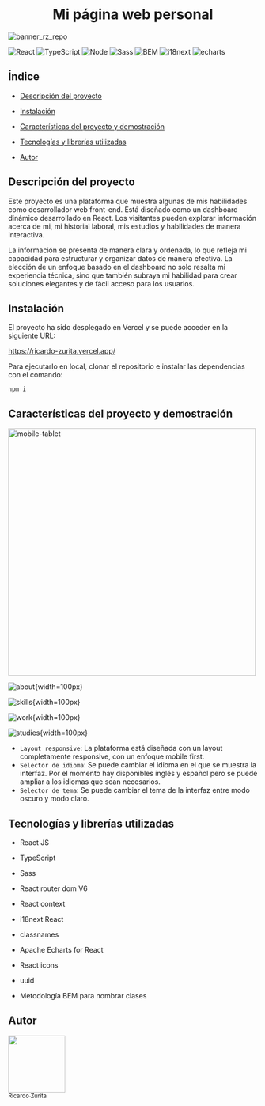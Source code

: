 <h1 align="center">Mi página web personal</h1>

![banner_rz_repo](https://github.com/ricardozuritadev/my-resume-dashboard/assets/84975927/a09692d0-5262-4edd-97d5-1c2cc9e60777)

![React](https://img.shields.io/badge/React-20232A?style=for-the-badge&logo=react&logoColor=61DAFB)
![TypeScript](https://img.shields.io/badge/TypeScript-007ACC?style=for-the-badge&logo=typescript&logoColor=white)
![Node](https://img.shields.io/badge/Node.js-43853D?style=for-the-badge&logo=node.js&logoColor=white)
![Sass](https://img.shields.io/badge/Sass-CC6699?style=for-the-badge&logo=sass&logoColor=white)
![BEM](https://img.shields.io/badge/bem-482563?style=for-the-badge)
![i18next](https://img.shields.io/badge/i18next-24502d?style=for-the-badge)
![echarts](https://img.shields.io/badge/echarts-65501d?style=for-the-badge)

## Índice

* [Descripción del proyecto](#descripción-del-proyecto)

* [Instalación](#instalación)

* [Características del proyecto y demostración](#características-del-proyecto-y-demostración)

* [Tecnologías y librerías utilizadas](#tecnologías-y-librerías-utilizadas)

* [Autor](#autor)

## Descripción del proyecto
Este proyecto es una plataforma que muestra algunas de mis habilidades como desarrollador web front-end. Está diseñado como un dashboard dinámico desarrollado en React. Los visitantes pueden explorar información acerca de mi, mi historial laboral, mis estudios y habilidades de manera interactiva. 

La información se presenta de manera clara y ordenada, lo que refleja mi capacidad para estructurar y organizar datos de manera efectiva. La elección de un enfoque basado en el dashboard no solo resalta mi experiencia técnica, sino que también subraya mi habilidad para crear soluciones elegantes y de fácil acceso para los usuarios.

## Instalación
El proyecto ha sido desplegado en Vercel y se puede acceder en la siguiente URL:

https://ricardo-zurita.vercel.app/

Para ejecutarlo en local, clonar el repositorio e instalar las dependencias con el comando:
~~~
npm i
~~~

## Características del proyecto y demostración
<img src="https://github.com/ricardozuritadev/my-resume-dashboard/assets/84975927/103739ef-db4c-4160-9444-069b740b2f38" alt="mobile-tablet" width="500"/>

![about](https://github.com/ricardozuritadev/my-resume-dashboard/assets/84975927/347c038c-caab-4dcf-bf19-da517136eac2){width=100px}

![skills](https://github.com/ricardozuritadev/my-resume-dashboard/assets/84975927/f1d1bac0-fbda-42a3-a7dc-f39934024997){width=100px}

![work](https://github.com/ricardozuritadev/my-resume-dashboard/assets/84975927/06b68cb5-3e02-4b94-b979-38099ac456e3){width=100px}

![studies](https://github.com/ricardozuritadev/my-resume-dashboard/assets/84975927/d183c889-1761-4240-9699-ac0315dbb9f9){width=100px}



- `Layout responsive`: La plataforma está diseñada con un layout completamente responsive, con un enfoque mobile first.
- `Selector de idioma`: Se puede cambiar el idioma en el que se muestra la interfaz. Por el momento hay disponibles inglés y español pero se puede ampliar a los idiomas que sean necesarios.
- `Selector de tema`: Se puede cambiar el tema de la interfaz entre modo oscuro y modo claro.

## Tecnologías y librerías utilizadas

* React JS

* TypeScript

* Sass

* React router dom V6

* React context

* i18next React
  
* classnames
  
* Apache Echarts for React

* React icons
  
* uuid

* Metodología BEM para nombrar clases

## Autor
[<img src="https://avatars.githubusercontent.com/u/84975927?v=4" width=115><br><sub>Ricardo Zurita</sub>](https://github.com/ricardozuritadev)
